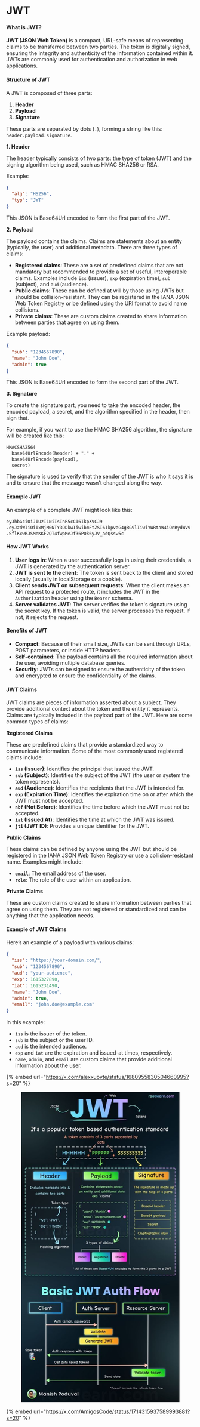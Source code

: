 # JWT

#### What is JWT?

**JWT (JSON Web Token)** is a compact, URL-safe means of representing claims to be transferred between two parties. The token is digitally signed, ensuring the integrity and authenticity of the information contained within it. JWTs are commonly used for authentication and authorization in web applications.

#### Structure of JWT

A JWT is composed of three parts:

1. **Header**
2. **Payload**
3. **Signature**

These parts are separated by dots (`.`), forming a string like this: `header.payload.signature`.

**1. Header**

The header typically consists of two parts: the type of token (JWT) and the signing algorithm being used, such as HMAC SHA256 or RSA.

Example:

```json
{
  "alg": "HS256",
  "typ": "JWT"
}
```

This JSON is Base64Url encoded to form the first part of the JWT.

**2. Payload**

The payload contains the claims. Claims are statements about an entity (typically, the user) and additional metadata. There are three types of claims:

* **Registered claims**: These are a set of predefined claims that are not mandatory but recommended to provide a set of useful, interoperable claims. Examples include `iss` (issuer), `exp` (expiration time), `sub` (subject), and `aud` (audience).
* **Public claims**: These can be defined at will by those using JWTs but should be collision-resistant. They can be registered in the IANA JSON Web Token Registry or be defined using the URI format to avoid name collisions.
* **Private claims**: These are custom claims created to share information between parties that agree on using them.

Example payload:

```json
{
  "sub": "1234567890",
  "name": "John Doe",
  "admin": true
}
```

This JSON is Base64Url encoded to form the second part of the JWT.

**3. Signature**

To create the signature part, you need to take the encoded header, the encoded payload, a secret, and the algorithm specified in the header, then sign that.

For example, if you want to use the HMAC SHA256 algorithm, the signature will be created like this:

```
HMACSHA256(
  base64UrlEncode(header) + "." +
  base64UrlEncode(payload),
  secret)
```

The signature is used to verify that the sender of the JWT is who it says it is and to ensure that the message wasn't changed along the way.

#### Example JWT

An example of a complete JWT might look like this:

```
eyJhbGciOiJIUzI1NiIsInR5cCI6IkpXVCJ9
.eyJzdWIiOiIxMjM0NTY3ODkwIiwibmFtZSI6IkpvaG4gRG9lIiwiYWRtaW4iOnRydWV9
.SflKxwRJSMeKKF2QT4fwpMeJf36POk6yJV_adQssw5c
```

#### How JWT Works

1. **User logs in**: When a user successfully logs in using their credentials, a JWT is generated by the authentication server.
2. **JWT is sent to the client**: The token is sent back to the client and stored locally (usually in localStorage or a cookie).
3. **Client sends JWT on subsequent requests**: When the client makes an API request to a protected route, it includes the JWT in the `Authorization` header using the `Bearer` schema.
4. **Server validates JWT**: The server verifies the token's signature using the secret key. If the token is valid, the server processes the request. If not, it rejects the request.

#### Benefits of JWT

* **Compact**: Because of their small size, JWTs can be sent through URLs, POST parameters, or inside HTTP headers.
* **Self-contained**: The payload contains all the required information about the user, avoiding multiple database queries.
* **Security**: JWTs can be signed to ensure the authenticity of the token and encrypted to ensure the confidentiality of the claims.

#### JWT Claims

JWT claims are pieces of information asserted about a subject. They provide additional context about the token and the entity it represents. Claims are typically included in the payload part of the JWT. Here are some common types of claims:

**Registered Claims**

These are predefined claims that provide a standardized way to communicate information. Some of the most commonly used registered claims include:

* **`iss` (Issuer)**: Identifies the principal that issued the JWT.
* **`sub` (Subject)**: Identifies the subject of the JWT (the user or system the token represents).
* **`aud` (Audience)**: Identifies the recipients that the JWT is intended for.
* **`exp` (Expiration Time)**: Identifies the expiration time on or after which the JWT must not be accepted.
* **`nbf` (Not Before)**: Identifies the time before which the JWT must not be accepted.
* **`iat` (Issued At)**: Identifies the time at which the JWT was issued.
* **`jti` (JWT ID)**: Provides a unique identifier for the JWT.

**Public Claims**

These claims can be defined by anyone using the JWT but should be registered in the IANA JSON Web Token Registry or use a collision-resistant name. Examples might include:

* **`email`**: The email address of the user.
* **`role`**: The role of the user within an application.

**Private Claims**

These are custom claims created to share information between parties that agree on using them. They are not registered or standardized and can be anything that the application needs.

#### Example of JWT Claims

Here’s an example of a payload with various claims:

```json
{
  "iss": "https://your-domain.com/",
  "sub": "1234567890",
  "aud": "your-audience",
  "exp": 1615327890,
  "iat": 1615231490,
  "name": "John Doe",
  "admin": true,
  "email": "john.doe@example.com"
}
```

In this example:

* `iss` is the issuer of the token.
* `sub` is the subject or the user ID.
* `aud` is the intended audience.
* `exp` and `iat` are the expiration and issued-at times, respectively.
* `name`, `admin`, and `email` are custom claims that provide additional information about the user.

{% embed url="https://x.com/alexxubyte/status/1680955830504660995?s=20" %}

<figure><img src="../../../.gitbook/assets/image (232).png" alt=""><figcaption></figcaption></figure>

{% embed url="https://x.com/AmigosCode/status/1714315937589993881?s=20" %}
